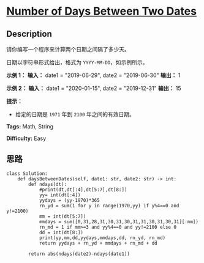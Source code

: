 # [Number of Days Between Two Dates][title]

## Description

请你编写一个程序来计算两个日期之间隔了多少天。

日期以字符串形式给出，格式为 `YYYY-MM-DD`，如示例所示。



**示例 1：**
            **输入：** date1 = "2019-06-29", date2 = "2019-06-30"    **输出：** 1    

**示例 2：**
            **输入：** date1 = "2020-01-15", date2 = "2019-12-31"    **输出：** 15    



**提示：**

  * 给定的日期是 `1971` 年到 `2100` 年之间的有效日期。


**Tags:** Math, String

**Difficulty:** Easy

## 思路

``` python3
class Solution:
    def daysBetweenDates(self, date1: str, date2: str) -> int:
        def ndays(dt):
            #print(dt,dt[:4],dt[5:7],dt[8:])
            yy= int(dt[:4])
            yydays = (yy-1970)*365
            rn_yd = sum(1 for y in range(1970,yy) if y%4==0 and y!=2100)
            mm = int(dt[5:7])
            mmdays = sum([0,31,28,31,30,31,30,31,31,30,31,30,31][:mm])
            rn_md = 1 if mm>=3 and yy%4==0 and yy!=2100 else 0
            dd = int(dt[8:])
            print(yy,mm,dd,yydays,mmdays,dd, rn_yd, rn_md)
            return yydays + rn_yd + mmdays + rn_md + dd

        return abs(ndays(date2)-ndays(date1))
```

[title]: https://leetcode-cn.com/problems/number-of-days-between-two-dates
